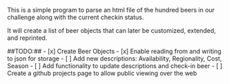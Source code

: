 This is a simple program to parse an html file of the hundred beers in our challenge along with the current checkin status.

It will create a list of beer objects that can later be customized, extended, and reprinted.


##TODO:##
	- [x] Create Beer Objects
	- [x] Enable reading from and writing to json for storage
	- [ ] Add new descriptions: Availability, Regionality, Cost, Season
	- [ ] Add functionality to update descriptions and check-in beer
	- [ ] Create a github projects page to allow public viewing over the web


